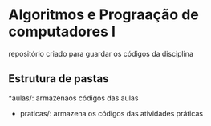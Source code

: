# Algoritmos e Prograação de computadores I 

repositório criado para guardar os códigos da disciplina 

  ## Estrutura de pastas 

*aulas/: armazenaos códigos das aulas
* praticas/: armazena os códigos das atividades práticas 
